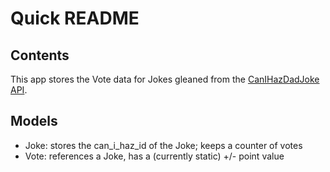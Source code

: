 # Quick README

## Contents

This app stores the Vote data for Jokes gleaned from the [CanIHazDadJoke API](https://icanhazdadjoke.com/api).

## Models

- Joke: stores the can_i_haz_id of the Joke; keeps a counter of votes
- Vote: references a Joke, has a (currently static) +/- point value

